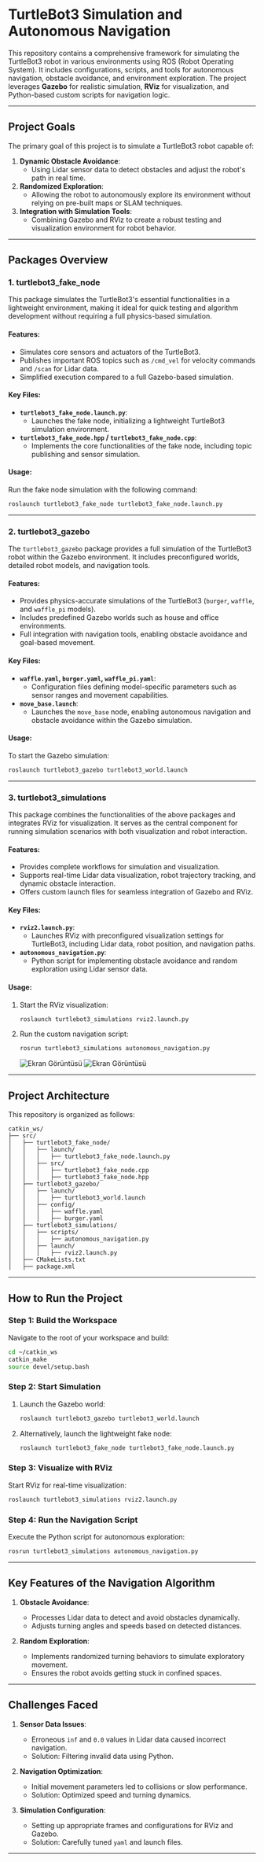 # **TurtleBot3 Simulation and Autonomous Navigation**

This repository contains a comprehensive framework for simulating the TurtleBot3 robot in various environments using ROS (Robot Operating System). It includes configurations, scripts, and tools for autonomous navigation, obstacle avoidance, and environment exploration. The project leverages **Gazebo** for realistic simulation, **RViz** for visualization, and Python-based custom scripts for navigation logic.

---

## **Project Goals**

The primary goal of this project is to simulate a TurtleBot3 robot capable of:
1. **Dynamic Obstacle Avoidance**:
   - Using Lidar sensor data to detect obstacles and adjust the robot's path in real time.
2. **Randomized Exploration**:
   - Allowing the robot to autonomously explore its environment without relying on pre-built maps or SLAM techniques.
3. **Integration with Simulation Tools**:
   - Combining Gazebo and RViz to create a robust testing and visualization environment for robot behavior.

---

## **Packages Overview**

### **1. turtlebot3_fake_node**
This package simulates the TurtleBot3's essential functionalities in a lightweight environment, making it ideal for quick testing and algorithm development without requiring a full physics-based simulation.

#### **Features**:
- Simulates core sensors and actuators of the TurtleBot3.
- Publishes important ROS topics such as `/cmd_vel` for velocity commands and `/scan` for Lidar data.
- Simplified execution compared to a full Gazebo-based simulation.

#### **Key Files**:
- **`turtlebot3_fake_node.launch.py`**:
  - Launches the fake node, initializing a lightweight TurtleBot3 simulation environment.
- **`turtlebot3_fake_node.hpp` / `turtlebot3_fake_node.cpp`**:
  - Implements the core functionalities of the fake node, including topic publishing and sensor simulation.

#### **Usage**:
Run the fake node simulation with the following command:
```bash
roslaunch turtlebot3_fake_node turtlebot3_fake_node.launch.py
```

---

### **2. turtlebot3_gazebo**
The `turtlebot3_gazebo` package provides a full simulation of the TurtleBot3 robot within the Gazebo environment. It includes preconfigured worlds, detailed robot models, and navigation tools.

#### **Features**:
- Provides physics-accurate simulations of the TurtleBot3 (`burger`, `waffle`, and `waffle_pi` models).
- Includes predefined Gazebo worlds such as house and office environments.
- Full integration with navigation tools, enabling obstacle avoidance and goal-based movement.

#### **Key Files**:
- **`waffle.yaml`, `burger.yaml`, `waffle_pi.yaml`**:
  - Configuration files defining model-specific parameters such as sensor ranges and movement capabilities.
- **`move_base.launch`**:
  - Launches the `move_base` node, enabling autonomous navigation and obstacle avoidance within the Gazebo simulation.

#### **Usage**:
To start the Gazebo simulation:
```bash
roslaunch turtlebot3_gazebo turtlebot3_world.launch
```

---

### **3. turtlebot3_simulations**
This package combines the functionalities of the above packages and integrates RViz for visualization. It serves as the central component for running simulation scenarios with both visualization and robot interaction.

#### **Features**:
- Provides complete workflows for simulation and visualization.
- Supports real-time Lidar data visualization, robot trajectory tracking, and dynamic obstacle interaction.
- Offers custom launch files for seamless integration of Gazebo and RViz.

#### **Key Files**:
- **`rviz2.launch.py`**:
  - Launches RViz with preconfigured visualization settings for TurtleBot3, including Lidar data, robot position, and navigation paths.
- **`autonomous_navigation.py`**:
  - Python script for implementing obstacle avoidance and random exploration using Lidar sensor data.

#### **Usage**:
1. Start the RViz visualization:
   ```bash
   roslaunch turtlebot3_simulations rviz2.launch.py
   ```
2. Run the custom navigation script:
   ```bash
   rosrun turtlebot3_simulations autonomous_navigation.py
   ```
   ![Ekran Görüntüsü](screenshots/Screenshot_1.png)
   ![Ekran Görüntüsü](screenshots/Screenshot_3.png)

---

## **Project Architecture**

This repository is organized as follows:

```
catkin_ws/
├── src/
│   ├── turtlebot3_fake_node/
│   │   ├── launch/
│   │   │   ├── turtlebot3_fake_node.launch.py
│   │   ├── src/
│   │   │   ├── turtlebot3_fake_node.cpp
│   │   │   ├── turtlebot3_fake_node.hpp
│   ├── turtlebot3_gazebo/
│   │   ├── launch/
│   │   │   ├── turtlebot3_world.launch
│   │   ├── config/
│   │   │   ├── waffle.yaml
│   │   │   ├── burger.yaml
│   ├── turtlebot3_simulations/
│   │   ├── scripts/
│   │   │   ├── autonomous_navigation.py
│   │   ├── launch/
│   │   │   ├── rviz2.launch.py
│   ├── CMakeLists.txt
│   ├── package.xml
```

---

## **How to Run the Project**

### **Step 1: Build the Workspace**
Navigate to the root of your workspace and build:
```bash
cd ~/catkin_ws
catkin_make
source devel/setup.bash
```

### **Step 2: Start Simulation**
1. Launch the Gazebo world:
   ```bash
   roslaunch turtlebot3_gazebo turtlebot3_world.launch
   ```

2. Alternatively, launch the lightweight fake node:
   ```bash
   roslaunch turtlebot3_fake_node turtlebot3_fake_node.launch.py
   ```

### **Step 3: Visualize with RViz**
Start RViz for real-time visualization:
```bash
roslaunch turtlebot3_simulations rviz2.launch.py
```

### **Step 4: Run the Navigation Script**
Execute the Python script for autonomous exploration:
```bash
rosrun turtlebot3_simulations autonomous_navigation.py
```

---

## **Key Features of the Navigation Algorithm**

1. **Obstacle Avoidance**:
   - Processes Lidar data to detect and avoid obstacles dynamically.
   - Adjusts turning angles and speeds based on detected distances.

2. **Random Exploration**:
   - Implements randomized turning behaviors to simulate exploratory movement.
   - Ensures the robot avoids getting stuck in confined spaces.

---

## **Challenges Faced**

1. **Sensor Data Issues**:
   - Erroneous `inf` and `0.0` values in Lidar data caused incorrect navigation.
   - Solution: Filtering invalid data using Python.

2. **Navigation Optimization**:
   - Initial movement parameters led to collisions or slow performance.
   - Solution: Optimized speed and turning dynamics.

3. **Simulation Configuration**:
   - Setting up appropriate frames and configurations for RViz and Gazebo.
   - Solution: Carefully tuned `yaml` and launch files.

---



